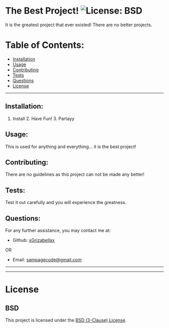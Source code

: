 # The Best Project! ![License: BSD](<https://img.shields.io/badge/License-BSD_3--Clause-blue.svg>)

  It is the greatest project that ever existed! There are no better projects.

  # Table of Contents:
  * [Installation](#installation)
  * [Usage](#usage)
  * [Contributing](#contributing)
  * [Tests](#tests)
  * [Questions](#questions)
  * [License](#license)

---

  ## Installation:
  1. Install 2. Have Fun! 3. Partayy

  ## Usage:
  This is used for anything and everything... it is the best project!

  ## Contributing:
  There are no guidelines as this project can not be made any better!

  ## Tests:
  Test it out carefully and you will experience the greatness.

  ## Questions:
  For any further assistance, you may contact me at:

  * Github: [xGrizabellax](<https://github.com/xGrizabellax>)

  OR

  * Email: sampagecode@gmail.com

  ---
  ___

# License
  ## BSD
  This project is licensed under the [BSD (3-Clause) License](https://opensource.org/licenses/BSD-3-Clause).










